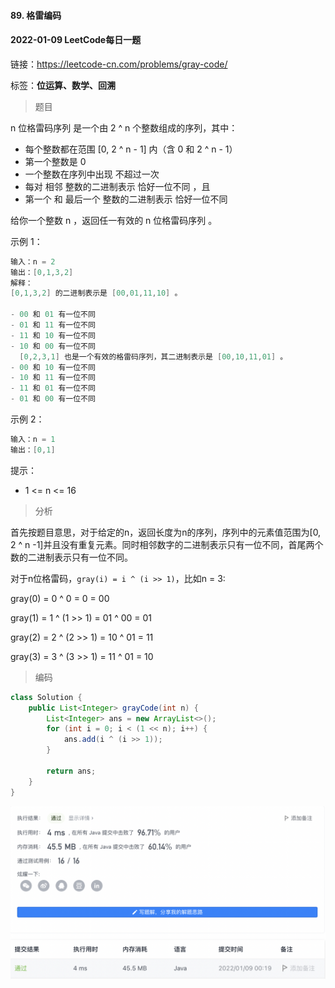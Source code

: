#### 89. 格雷编码

#### 2022-01-09 LeetCode每日一题

链接：https://leetcode-cn.com/problems/gray-code/

标签：**位运算、数学、回溯**

> 题目

n 位格雷码序列 是一个由 2 ^ n 个整数组成的序列，其中：

- 每个整数都在范围 [0, 2 ^ n - 1] 内（含 0 和 2 ^ n - 1）
- 第一个整数是 0
- 一个整数在序列中出现 不超过一次
- 每对 相邻 整数的二进制表示 恰好一位不同 ，且
- 第一个 和 最后一个 整数的二进制表示 恰好一位不同

给你一个整数 n ，返回任一有效的 n 位格雷码序列 。

示例 1：

```java
输入：n = 2
输出：[0,1,3,2]
解释：
[0,1,3,2] 的二进制表示是 [00,01,11,10] 。

- 00 和 01 有一位不同
- 01 和 11 有一位不同
- 11 和 10 有一位不同
- 10 和 00 有一位不同
  [0,2,3,1] 也是一个有效的格雷码序列，其二进制表示是 [00,10,11,01] 。
- 00 和 10 有一位不同
- 10 和 11 有一位不同
- 11 和 01 有一位不同
- 01 和 00 有一位不同
```

示例 2：

```java
输入：n = 1
输出：[0,1]
```


提示：

- 1 <= n <= 16

> 分析

首先按题目意思，对于给定的n，返回长度为n的序列，序列中的元素值范围为[0, 2 ^ n -1]并且没有重复元素。同时相邻数字的二进制表示只有一位不同，首尾两个数的二进制表示只有一位不同。

对于n位格雷码，`gray(i) = i ^ (i >> 1)`，比如n = 3:

gray(0) = 0 ^ 0 = 0 = 00

gray(1) = 1 ^ (1 >> 1) = 01 ^ 00 = 01

gray(2) = 2 ^ (2 >> 1) = 10 ^ 01 = 11

gray(3) = 3 ^ (3 >> 1) = 11 ^ 01 = 10

> 编码

```java
class Solution {
    public List<Integer> grayCode(int n) {
        List<Integer> ans = new ArrayList<>();
        for (int i = 0; i < (1 << n); i++) {
            ans.add(i ^ (i >> 1));
        }

        return ans;
    }
}
```

![image-20220109001930443](89.格雷编码.assets/image-20220109001930443-1658772.png)